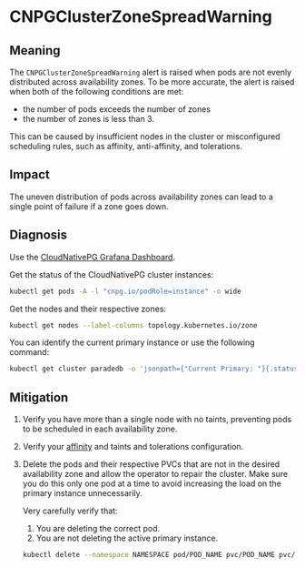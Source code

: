 CNPGClusterZoneSpreadWarning
============================

Meaning
-------

The `CNPGClusterZoneSpreadWarning` alert is raised when pods are not evenly distributed across availability zones. To be
more accurate, the alert is raised when both of the following conditions are met:
* the number of pods exceeds the number of zones
* the number of zones is less than 3.

This can be caused by insufficient nodes in the cluster or misconfigured scheduling rules, such as affinity, anti-affinity,
and tolerations.

Impact
------

The uneven distribution of pods across availability zones can lead to a single point of failure if a zone goes down.

Diagnosis
---------

Use the [CloudNativePG Grafana Dashboard](https://grafana.com/grafana/dashboards/20417-cloudnativepg/).

Get the status of the CloudNativePG cluster instances:

```bash
kubectl get pods -A -l "cnpg.io/podRole=instance" -o wide
```

Get the nodes and their respective zones:

```bash
kubectl get nodes --label-columns topology.kubernetes.io/zone
```

You can identify the current primary instance or use the following command:

```bash
kubectl get cluster paradedb -o 'jsonpath={"Current Primary: "}{.status.currentPrimary}{"; Target Primary: "}{.status.targetPrimary}{"\n"}' --namespace NAMESPACE
```

Mitigation
----------

1. Verify you have more than a single node with no taints, preventing pods to be scheduled in each availability zone.
2. Verify your [affinity](https://kubernetes.io/docs/concepts/scheduling-eviction/assign-pod-node/) and taints and tolerations configuration.
3. Delete the pods and their respective PVCs that are not in the desired availability zone and allow the operator to repair the cluster.
   Make sure you do this only one pod at a time to avoid increasing the load on the primary instance unnecessarily.

   Very carefully verify that:
   1. You are deleting the correct pod.
   2. You are not deleting the active primary instance.

    ```bash
    kubectl delete --namespace NAMESPACE pod/POD_NAME pvc/POD_NAME pvc/POD_NAME-wal
    ```
